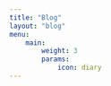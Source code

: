 ```yaml
---
title: "Blog"
layout: "blog"
menu:
    main:
        weight: 3
        params:
            icon: diary
---
```

